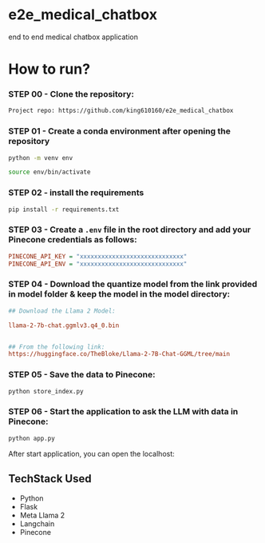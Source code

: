 # e2e_medical_chatbox
end to end medical chatbox application

# How to run?
### STEP 00 - Clone the repository:

```bash
Project repo: https://github.com/king610160/e2e_medical_chatbox
```

### STEP 01 - Create a conda environment after opening the repository

```bash
python -m venv env
```

```bash
source env/bin/activate
```

### STEP 02 - install the requirements

```bash
pip install -r requirements.txt
```

### STEP 03 - Create a `.env` file in the root directory and add your Pinecone credentials as follows: 

```ini
PINECONE_API_KEY = "xxxxxxxxxxxxxxxxxxxxxxxxxxxxx"
PINECONE_API_ENV = "xxxxxxxxxxxxxxxxxxxxxxxxxxxxx"
```

### STEP 04 - Download the quantize model from the link provided in model folder & keep the model in the model directory:

```ini
## Download the Llama 2 Model:

llama-2-7b-chat.ggmlv3.q4_0.bin


## From the following link:
https://huggingface.co/TheBloke/Llama-2-7B-Chat-GGML/tree/main
```

### STEP 05 - Save the data to Pinecone: 

```bash
python store_index.py
```

### STEP 06 - Start the application to ask the LLM with data in Pinecone:

```bash
python app.py
```

After start application, you can open the localhost:


## TechStack Used

- Python
- Flask
- Meta Llama 2
- Langchain
- Pinecone